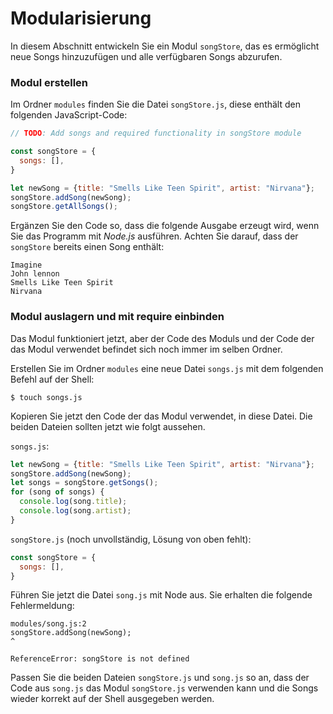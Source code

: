 # Modularisierung

In diesem Abschnitt entwickeln Sie ein Modul `songStore`, das es ermöglicht neue Songs hinzuzufügen und alle verfügbaren Songs abzurufen.

### Modul erstellen

Im Ordner `modules` finden Sie die Datei `songStore.js`, diese enthält den folgenden JavaScript-Code:

```js
// TODO: Add songs and required functionality in songStore module

const songStore = {
  songs: [],
}

let newSong = {title: "Smells Like Teen Spirit", artist: "Nirvana"};
songStore.addSong(newSong);
songStore.getAllSongs();
```

Ergänzen Sie den Code so, dass die folgende Ausgabe erzeugt wird, wenn Sie das Programm mit *Node.js* ausführen. Achten Sie darauf, dass der `songStore` bereits einen Song enthält:

```shell
Imagine
John lennon
Smells Like Teen Spirit
Nirvana
```

### Modul auslagern und mit require einbinden

Das Modul funktioniert jetzt, aber der Code des Moduls und der Code der das Modul verwendet befindet sich noch immer im selben Ordner.

Erstellen Sie im Ordner `modules` eine neue Datei `songs.js` mit dem folgenden Befehl auf der Shell:

```shell
$ touch songs.js
```

Kopieren Sie jetzt den Code der das Modul verwendet, in diese Datei. Die beiden Dateien sollten jetzt wie folgt aussehen.

`songs.js`:

```js
let newSong = {title: "Smells Like Teen Spirit", artist: "Nirvana"};
songStore.addSong(newSong);
let songs = songStore.getSongs();
for (song of songs) {
  console.log(song.title);
  console.log(song.artist);
}
```

`songStore.js` (noch unvollständig, Lösung von oben fehlt):

```js
const songStore = {
  songs: [],
}
```

Führen Sie jetzt die Datei `song.js` mit Node aus. Sie erhalten die folgende Fehlermeldung:

```shell
modules/song.js:2
songStore.addSong(newSong);
^

ReferenceError: songStore is not defined
```

Passen Sie die beiden Dateien `songStore.js` und `song.js` so an, dass der Code aus `song.js` das Modul `songStore.js` verwenden kann und die Songs wieder korrekt auf der Shell ausgegeben werden.
